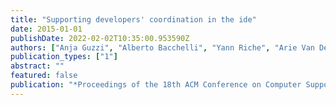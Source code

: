 ```yaml
---
title: "Supporting developers' coordination in the ide"
date: 2015-01-01
publishDate: 2022-02-02T10:35:00.953590Z
authors: ["Anja Guzzi", "Alberto Bacchelli", "Yann Riche", "Arie Van Deursen"]
publication_types: ["1"]
abstract: ""
featured: false
publication: "*Proceedings of the 18th ACM Conference on Computer Supported Cooperative Work & Social Computing*"
---
```


